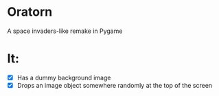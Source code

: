 # Oratorn
A space invaders-like remake in Pygame

# It:
- [x] Has a dummy background image
- [x] Drops an image object somewhere randomly at the top of the screen
